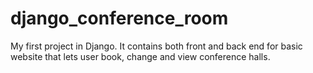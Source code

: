 # django_conference_room
My first project in Django. It contains both front and back end for basic website that lets user book, change and view conference halls.
